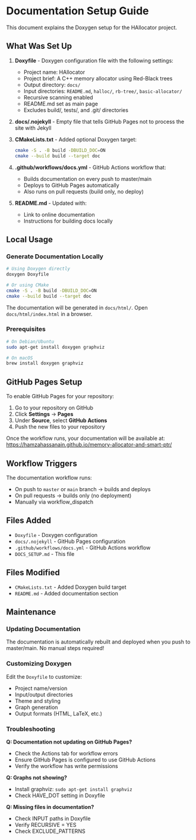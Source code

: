 # Documentation Setup Guide

This document explains the Doxygen setup for the HAllocator project.

## What Was Set Up

1. **Doxyfile** - Doxygen configuration file with the following settings:

   - Project name: HAllocator
   - Project brief: A C++ memory allocator using Red-Black trees
   - Output directory: `docs/`
   - Input directories: `README.md`, `halloc/`, `rb-tree/`, `basic-allocator/`
   - Recursive scanning enabled
   - README.md set as main page
   - Excludes build/, tests/, and .git/ directories

2. **docs/.nojekyll** - Empty file that tells GitHub Pages not to process the site with Jekyll

3. **CMakeLists.txt** - Added optional Doxygen target:

   ```bash
   cmake -S . -B build -DBUILD_DOC=ON
   cmake --build build --target doc
   ```

4. **.github/workflows/docs.yml** - GitHub Actions workflow that:

   - Builds documentation on every push to master/main
   - Deploys to GitHub Pages automatically
   - Also runs on pull requests (build only, no deploy)

5. **README.md** - Updated with:
   - Link to online documentation
   - Instructions for building docs locally

## Local Usage

### Generate Documentation Locally

```bash
# Using Doxygen directly
doxygen Doxyfile

# Or using CMake
cmake -S . -B build -DBUILD_DOC=ON
cmake --build build --target doc
```

The documentation will be generated in `docs/html/`. Open `docs/html/index.html` in a browser.

### Prerequisites

```bash
# On Debian/Ubuntu
sudo apt-get install doxygen graphviz

# On macOS
brew install doxygen graphviz
```

## GitHub Pages Setup

To enable GitHub Pages for your repository:

1. Go to your repository on GitHub
2. Click **Settings** → **Pages**
3. Under **Source**, select **GitHub Actions**
4. Push the new files to your repository

Once the workflow runs, your documentation will be available at:
https://hamzahassanain.github.io/memory-allocator-and-smart-ptr/

## Workflow Triggers

The documentation workflow runs:

- On push to `master` or `main` branch → builds and deploys
- On pull requests → builds only (no deployment)
- Manually via workflow_dispatch

## Files Added

- `Doxyfile` - Doxygen configuration
- `docs/.nojekyll` - GitHub Pages configuration
- `.github/workflows/docs.yml` - GitHub Actions workflow
- `DOCS_SETUP.md` - This file

## Files Modified

- `CMakeLists.txt` - Added Doxygen build target
- `README.md` - Added documentation section

## Maintenance

### Updating Documentation

The documentation is automatically rebuilt and deployed when you push to master/main. No manual steps required!

### Customizing Doxygen

Edit the `Doxyfile` to customize:

- Project name/version
- Input/output directories
- Theme and styling
- Graph generation
- Output formats (HTML, LaTeX, etc.)

### Troubleshooting

**Q: Documentation not updating on GitHub Pages?**

- Check the Actions tab for workflow errors
- Ensure GitHub Pages is configured to use GitHub Actions
- Verify the workflow has write permissions

**Q: Graphs not showing?**

- Install graphviz: `sudo apt-get install graphviz`
- Check HAVE_DOT setting in Doxyfile

**Q: Missing files in documentation?**

- Check INPUT paths in Doxyfile
- Verify RECURSIVE = YES
- Check EXCLUDE_PATTERNS
